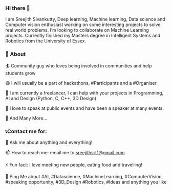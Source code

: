 ### Hi there 👋




I am Sreejith Sivankutty, Deep learning, Machine learning, Data science and Computer vision enthusiast working on some interesting projects to solve real world problems.
I’m looking to collaborate on Machine Learning projects.
Currently finished my Masters degree in Intelligent Systems and Robotics from the University of Essex. 

### 🧐 About


🏄‍ Community guy who loves being involved in communities and help students grow

😄 I will usually be a part of hackathons, #Participants and a #Organiser

🔭 I am currently a freelancer, I can help with your projects in Programming, AI and Design (Python, C, C++, 3D Design)

🌱 I love to speak at public events and have been a speaker at many events. 

👯 And Many More...


### 📞Contact me for:

💬 Ask me about anything and everything!

📫 How to reach me: email me to sreejithsrt1@gmail.com

⚡ Fun fact: I love meeting new people, eating food and travelling!

💬 Ping Me about #AI, #Datascience, #MachineLearning, #ComputerVision, #speaking opportunity, #3D_Design #Robotics, #Ideas and anything you like


<!--
**srt3000/srt3000** is a ✨ _special_ ✨ repository because its `README.md` (this file) appears on your GitHub profile.
